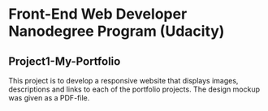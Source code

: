 # Front-End Web Developer Nanodegree Program (Udacity)
## Project1-My-Portfolio

This project is to develop a responsive website that displays images, descriptions and links to each of the portfolio projects. The design mockup was given as a PDF-file. 
